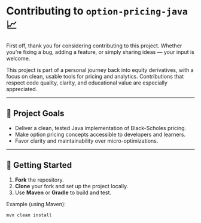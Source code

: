 # Contributing to `option-pricing-java` 📈

First off, thank you for considering contributing to this project. Whether you’re fixing a bug, adding a feature, or simply sharing ideas — your input is welcome.

This project is part of a personal journey back into equity derivatives, with a focus on clean, usable tools for pricing and analytics. Contributions that respect code quality, clarity, and educational value are especially appreciated.

---

## 🧰 Project Goals

- Deliver a clean, tested Java implementation of Black-Scholes pricing.
- Make option pricing concepts accessible to developers and learners.
- Favor clarity and maintainability over micro-optimizations.

---

## 🚀 Getting Started

1. **Fork** the repository.
2. **Clone** your fork and set up the project locally.
3. Use **Maven** or **Gradle** to build and test.

Example (using Maven):

```bash
mvn clean install
